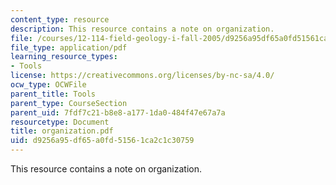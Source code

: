```yaml
---
content_type: resource
description: This resource contains a note on organization.
file: /courses/12-114-field-geology-i-fall-2005/d9256a95df65a0fd51561ca2c1c30759_organization.pdf
file_type: application/pdf
learning_resource_types:
- Tools
license: https://creativecommons.org/licenses/by-nc-sa/4.0/
ocw_type: OCWFile
parent_title: Tools
parent_type: CourseSection
parent_uid: 7fdf7c21-b8e8-a177-1da0-484f47e67a7a
resourcetype: Document
title: organization.pdf
uid: d9256a95-df65-a0fd-5156-1ca2c1c30759
---
```

This resource contains a note on organization.